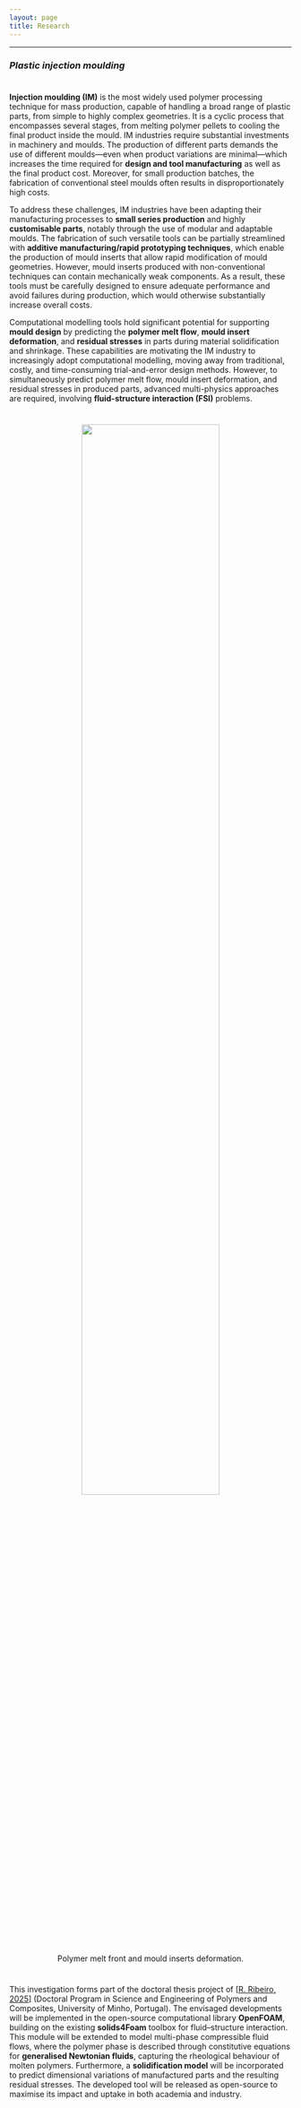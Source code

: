 ```yaml
---
layout: page
title: Research
---
```


---

### _Plastic injection moulding_

<p style="margin-bottom:1cm;"></p>

**Injection moulding (IM)** is the most widely used polymer processing technique for mass production, capable of handling a broad range of plastic parts, from simple to highly complex geometries. It is a cyclic process that encompasses several stages, from melting polymer pellets to cooling the final product inside the mould. IM industries require substantial investments in machinery and moulds. The production of different parts demands the use of different moulds—even when product variations are minimal—which increases the time required for **design and tool manufacturing** as well as the final product cost. Moreover, for small production batches, the fabrication of conventional steel moulds often results in disproportionately high costs.

To address these challenges, IM industries have been adapting their manufacturing processes to **small series production** and highly **customisable parts**, notably through the use of modular and adaptable moulds. The fabrication of such versatile tools can be partially streamlined with **additive manufacturing/rapid prototyping techniques**, which enable the production of mould inserts that allow rapid modification of mould geometries. However, mould inserts produced with non-conventional techniques can contain mechanically weak components. As a result, these tools must be carefully designed to ensure adequate performance and avoid failures during production, which would otherwise substantially increase overall costs.

Computational modelling tools hold significant potential for supporting **mould design** by predicting the **polymer melt flow**, **mould insert deformation**, and **residual stresses** in parts during material solidification and shrinkage. These capabilities are motivating the IM industry to increasingly adopt computational modelling, moving away from traditional, costly, and time-consuming trial-and-error design methods. However, to simultaneously predict polymer melt flow, mould insert deformation, and residual stresses in produced parts, advanced multi-physics approaches are required, involving **fluid-structure interaction (FSI)** problems.

<p style="margin-bottom:1cm;"></p>

<div class="row">
  <div class="column" style="width:100%; text-align:center;">
    <img style="width:70%; display:block; margin-left:auto; margin-right:auto;" src="{{ 'public/shoe_sole_injection2.png' | relative_url }}">
  </div>
</div>
<div class="row">
  <div class="column" style="width:100%; text-align:center;">
    Polymer melt front and mould inserts deformation.
  </div>
</div>

<p style="margin-bottom:1cm;"></p>

This investigation forms part of the doctoral thesis project of \[[R. Ribeiro, 2025](https://ricardodpcosta.github.io/activities.html#supervised-theses)] (Doctoral Program in Science and Engineering of Polymers and Composites, University of Minho, Portugal). The envisaged developments will be implemented in the open-source computational library **OpenFOAM**, building on the existing **solids4Foam** toolbox for fluid–structure interaction. This module will be extended to model multi-phase compressible fluid flows, where the polymer phase is described through constitutive equations for **generalised Newtonian fluids**, capturing the rheological behaviour of molten polymers. Furthermore, a **solidification model** will be incorporated to predict dimensional variations of manufactured parts and the resulting residual stresses. The developed tool will be released as open-source to maximise its impact and uptake in both academia and industry.
